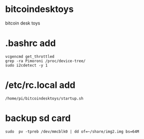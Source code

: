 # bitcoindesktoys
bitcoin desk toys


# .bashrc add
```
vcgencmd get_throttled
grep -ra Pimoroni /proc/device-tree/
sudo i2cdetect -y 1
```

# /etc/rc.local add
```
/home/pi/bitcoindesktoys/startup.sh
```

# backup sd card
```
sudo  pv -tpreb /dev/mmcblk0 | dd of=~/share/img2.img bs=64M
```
